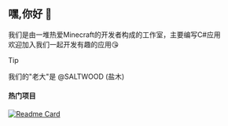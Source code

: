 ## 嘿,你好 👋
我们是由一堆热爱Minecraft的开发者构成的工作室，主要编写C#应用<br>
欢迎加入我们一起开发有趣的应用😘<br>
> [!TIP]
> 我们的"老大"是 @SALTWOOD (盐木)<br>

#### 热门项目
[![Readme Card](https://github-readme-stats.vercel.app/api/pin/?username=SaltWood-Studio&repo=CSharp-OpenBMCLAPI)](https://github.com/anuraghazra/github-readme-stats)

